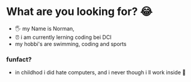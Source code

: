# What are you looking for? 😂
- 🖐️ my Name is Norman,
- ⏰ i am currently lerning coding bei DCI
- my hobbi's are swimming, coding and sports
### funfact? 
- in childhod i did hate computers, and i never though i ll work inside 🤔
